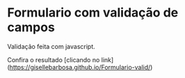 # Formulario com validação de campos

Validação feita com javascript.

Confira o resultado [clicando no link] (https://gisellebarbosa.github.io/Formulario-valid/)
